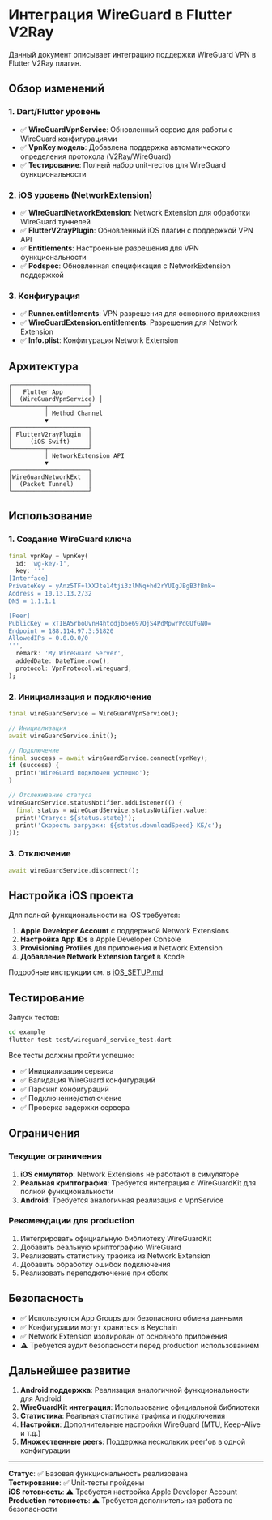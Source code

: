 # Интеграция WireGuard в Flutter V2Ray

Данный документ описывает интеграцию поддержки WireGuard VPN в Flutter V2Ray плагин.

## Обзор изменений

### 1. Dart/Flutter уровень
- ✅ **WireGuardVpnService**: Обновленный сервис для работы с WireGuard конфигурациями
- ✅ **VpnKey модель**: Добавлена поддержка автоматического определения протокола (V2Ray/WireGuard)
- ✅ **Тестирование**: Полный набор unit-тестов для WireGuard функциональности

### 2. iOS уровень (NetworkExtension)
- ✅ **WireGuardNetworkExtension**: Network Extension для обработки WireGuard туннелей
- ✅ **FlutterV2rayPlugin**: Обновленный iOS плагин с поддержкой VPN API
- ✅ **Entitlements**: Настроенные разрешения для VPN функциональности
- ✅ **Podspec**: Обновленная спецификация с NetworkExtension поддержкой

### 3. Конфигурация
- ✅ **Runner.entitlements**: VPN разрешения для основного приложения
- ✅ **WireGuardExtension.entitlements**: Разрешения для Network Extension
- ✅ **Info.plist**: Конфигурация Network Extension

## Архитектура

```
┌─────────────────────┐
│   Flutter App       │
│  (WireGuardVpnService) │
└─────────┬───────────┘
          │ Method Channel
          ▼
┌─────────────────────┐
│ FlutterV2rayPlugin  │
│     (iOS Swift)     │
└─────────┬───────────┘
          │ NetworkExtension API
          ▼
┌─────────────────────┐
│WireGuardNetworkExt  │
│  (Packet Tunnel)    │
└─────────────────────┘
```

## Использование

### 1. Создание WireGuard ключа
```dart
final vpnKey = VpnKey(
  id: 'wg-key-1',
  key: '''
[Interface]
PrivateKey = yAnz5TF+lXXJte14tji3zlMNq+hd2rYUIgJBgB3fBmk=
Address = 10.13.13.2/32
DNS = 1.1.1.1

[Peer]
PublicKey = xTIBA5rboUvnH4htodjb6e697QjS4PdMpwrPdGUfGN0=
Endpoint = 188.114.97.3:51820
AllowedIPs = 0.0.0.0/0
''',
  remark: 'My WireGuard Server',
  addedDate: DateTime.now(),
  protocol: VpnProtocol.wireguard,
);
```

### 2. Инициализация и подключение
```dart
final wireGuardService = WireGuardVpnService();

// Инициализация
await wireGuardService.init();

// Подключение
final success = await wireGuardService.connect(vpnKey);
if (success) {
  print('WireGuard подключен успешно');
}

// Отслеживание статуса
wireGuardService.statusNotifier.addListener(() {
  final status = wireGuardService.statusNotifier.value;
  print('Статус: ${status.state}');
  print('Скорость загрузки: ${status.downloadSpeed} КБ/с');
});
```

### 3. Отключение
```dart
await wireGuardService.disconnect();
```

## Настройка iOS проекта

Для полной функциональности на iOS требуется:

1. **Apple Developer Account** с поддержкой Network Extensions
2. **Настройка App IDs** в Apple Developer Console
3. **Provisioning Profiles** для приложения и Network Extension
4. **Добавление Network Extension target** в Xcode

Подробные инструкции см. в [iOS_SETUP.md](iOS_SETUP.md)

## Тестирование

Запуск тестов:
```bash
cd example
flutter test test/wireguard_service_test.dart
```

Все тесты должны пройти успешно:
- ✅ Инициализация сервиса
- ✅ Валидация WireGuard конфигураций
- ✅ Парсинг конфигураций
- ✅ Подключение/отключение
- ✅ Проверка задержки сервера

## Ограничения

### Текущие ограничения
1. **iOS симулятор**: Network Extensions не работают в симуляторе
2. **Реальная криптография**: Требуется интеграция с WireGuardKit для полной функциональности
3. **Android**: Требуется аналогичная реализация с VpnService

### Рекомендации для production
1. Интегрировать официальную библиотеку WireGuardKit
2. Добавить реальную криптографию WireGuard
3. Реализовать статистику трафика из Network Extension
4. Добавить обработку ошибок подключения
5. Реализовать переподключение при сбоях

## Безопасность

- ✅ Используются App Groups для безопасного обмена данными
- ✅ Конфигурации могут храниться в Keychain
- ✅ Network Extension изолирован от основного приложения
- ⚠️ Требуется аудит безопасности перед production использованием

## Дальнейшее развитие

1. **Android поддержка**: Реализация аналогичной функциональности для Android
2. **WireGuardKit интеграция**: Использование официальной библиотеки
3. **Статистика**: Реальная статистика трафика и подключения
4. **Настройки**: Дополнительные настройки WireGuard (MTU, Keep-Alive и т.д.)
5. **Множественные peers**: Поддержка нескольких peer'ов в одной конфигурации

---

**Статус**: ✅ Базовая функциональность реализована  
**Тестирование**: ✅ Unit-тесты пройдены  
**iOS готовность**: ⚠️ Требуется настройка Apple Developer Account  
**Production готовность**: ⚠️ Требуется дополнительная работа по безопасности 